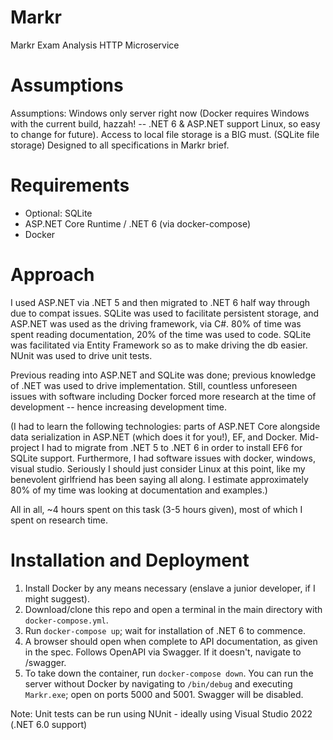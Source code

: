 # Markr
Markr Exam Analysis HTTP Microservice

# Assumptions
Assumptions: Windows only server right now (Docker requires Windows with the current build, hazzah! -- .NET 6 & ASP.NET support Linux, so easy to change for future). 
Access to local file storage is a BIG must. (SQLite file storage)
Designed to all specifications in Markr brief. 

# Requirements
- Optional: SQLite 
- ASP.NET Core Runtime / .NET 6 (via docker-compose)
- Docker

# Approach
I used ASP.NET via .NET 5 and then migrated to .NET 6 half way through due to compat issues. SQLite was used to facilitate persistent storage, and
ASP.NET was used as the driving framework, via C#. 80% of time was spent reading documentation, 20% of the time was used to code. SQLite was facilitated
via Entity Framework so as to make driving the db easier. NUnit was used to drive unit tests.

Previous reading into ASP.NET and SQLite was done; previous knowledge of .NET was used to drive implementation. Still, countless unforeseen issues with software
including Docker forced more research at the time of development -- hence increasing development time. 

(I had to learn the following technologies: parts of ASP.NET Core alongside data serialization in ASP.NET (which does it for you!), EF, and Docker. 
Mid-project I had to migrate from .NET 5 to .NET 6 in order to install EF6 for SQLite support. 
Furthermore, I had software issues with docker, windows, visual studio. 
Seriously I should just consider Linux at this point, like my benevolent girlfriend has been saying all along. 
I estimate approximately 80% of my time was looking at documentation and examples.)

All in all, ~4 hours spent on this task (3-5 hours given), most of which I spent on research time.

# Installation and Deployment
1. Install Docker by any means necessary (enslave a junior developer, if I might suggest).
2. Download/clone this repo and open a terminal in the main directory with `docker-compose.yml`.
3. Run `docker-compose up`; wait for installation of .NET 6 to commence.
4. A browser should open when complete to API documentation, as given in the spec. Follows OpenAPI via Swagger. If it doesn't, navigate to /swagger. 
5. To take down the container, run `docker-compose down`. You can run the server without Docker by navigating to `/bin/debug` and executing `Markr.exe`; open on ports 5000 and 5001. Swagger will be disabled.

Note: Unit tests can be run using NUnit - ideally using Visual Studio 2022 (.NET 6.0 support)
